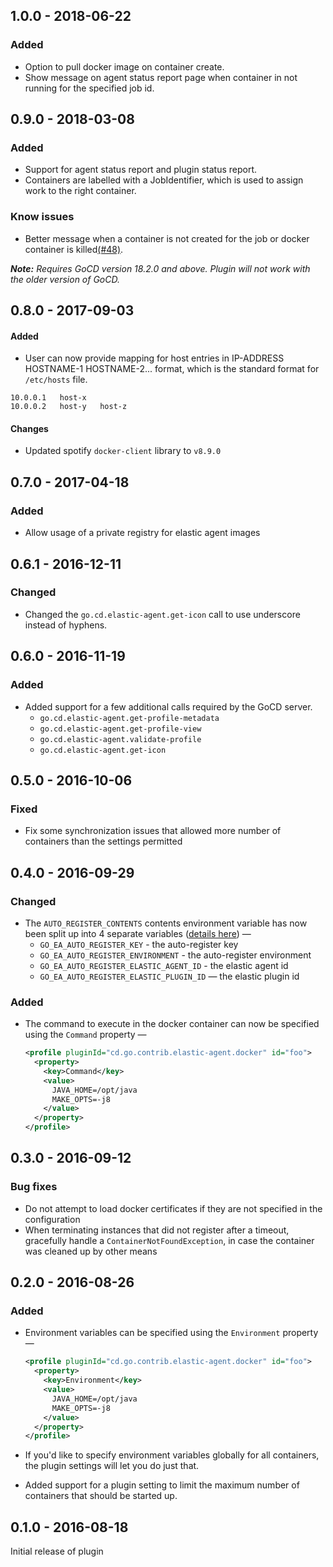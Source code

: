 ## 1.0.0 - 2018-06-22

### Added
- Option to pull docker image on container create.
- Show message on agent status report page when container in not running for the specified job id.

## 0.9.0 - 2018-03-08

### Added
- Support for agent status report and plugin status report.
- Containers are labelled with a JobIdentifier, which is used to assign work to the right container.

### Know issues
- Better message when a container is not created for the job or docker container is killed[(#48)](https://github.com/gocd-contrib/docker-elastic-agents/issues/48).


**_Note:_** *Requires GoCD version 18.2.0 and above. Plugin will not work with the older version of GoCD.*


## 0.8.0 - 2017-09-03

#### Added

- User can now provide mapping for host entries in IP-ADDRESS HOSTNAME-1 HOSTNAME-2... format, which is the standard format for `/etc/hosts` file.

```hosts
10.0.0.1   host-x
10.0.0.2   host-y   host-z
``` 

#### Changes

- Updated spotify `docker-client` library to `v8.9.0`

## 0.7.0 - 2017-04-18

### Added

- Allow usage of a private registry for elastic agent images 

## 0.6.1 - 2016-12-11

### Changed

- Changed the `go.cd.elastic-agent.get-icon` call to use underscore instead of hyphens.

## 0.6.0 - 2016-11-19

### Added

- Added support for a few additional calls required by the GoCD server.
  * `go.cd.elastic-agent.get-profile-metadata`
  * `go.cd.elastic-agent.get-profile-view`
  * `go.cd.elastic-agent.validate-profile`
  * `go.cd.elastic-agent.get-icon`

## 0.5.0 - 2016-10-06

### Fixed

- Fix some synchronization issues that allowed more number of containers than the settings permitted

## 0.4.0 - 2016-09-29

### Changed

- The `AUTO_REGISTER_CONTENTS` contents environment variable has now been split up into 4 separate variables ([details here](https://docs.go.cd/current/advanced_usage/agent_auto_register.html)) —
  * `GO_EA_AUTO_REGISTER_KEY` - the auto-register key
  * `GO_EA_AUTO_REGISTER_ENVIRONMENT` - the auto-register environment
  * `GO_EA_AUTO_REGISTER_ELASTIC_AGENT_ID` - the elastic agent id
  * `GO_EA_AUTO_REGISTER_ELASTIC_PLUGIN_ID` — the elastic plugin id

### Added

- The command to execute in the docker container can now be specified using the `Command` property —

    ```xml
    <profile pluginId="cd.go.contrib.elastic-agent.docker" id="foo">
      <property>
        <key>Command</key>
        <value>
          JAVA_HOME=/opt/java
          MAKE_OPTS=-j8
        </value>
      </property>
    </profile>
    ```


## 0.3.0 - 2016-09-12

### Bug fixes

- Do not attempt to load docker certificates if they are not specified in the configuration
- When terminating instances that did not register after a timeout, gracefully handle a `ContainerNotFoundException`, in case the container was cleaned up by other means

## 0.2.0 - 2016-08-26

### Added

- Environment variables can be specified using the `Environment` property —

    ```xml
    <profile pluginId="cd.go.contrib.elastic-agent.docker" id="foo">
      <property>
        <key>Environment</key>
        <value>
          JAVA_HOME=/opt/java
          MAKE_OPTS=-j8
        </value>
      </property>
    </profile>
    ```

- If you'd like to specify environment variables globally for all containers, the plugin settings will let you do just that.
- Added support for a plugin setting to limit the maximum number of containers that should be started up.

## 0.1.0 - 2016-08-18

Initial release of plugin
